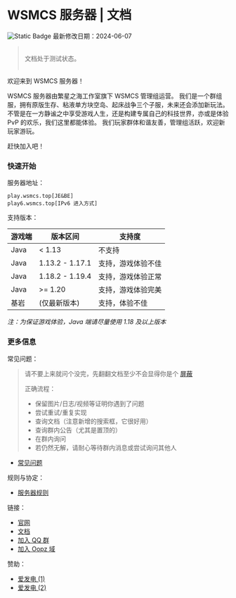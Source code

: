 # WSMCS 服务器 | 文档
![Static Badge](https://img.shields.io/badge/version-0.0.1-blue?link=a) 最新修改日期：2024-06-07

> <br/>
> 文档处于测试状态。<br/>
> <br/>

欢迎来到 WSMCS 服务器！

WSMCS 服务器由繁星之海工作室旗下 WSMCS 管理组运营。
我们是一个群组服，拥有原版生存、粘液单方块空岛、起床战争三个子服，未来还会添加新玩法。
不管是在一方静谧之中享受游戏人生，还是构建专属自己的科技世界，亦或是体验 PvP 的欢乐，我们这里都能体验。
我们玩家群体和谐友善，管理组活跃，欢迎新玩家游玩。

赶快加入吧！

### 快速开始

服务器地址：

```
play.wsmcs.top[JE&BE]
play6.wsmcs.top[IPv6 进入方式]
```

支持版本：

| 游戏端  | 版本区间            | 支持度        |
|------|-----------------|------------|
| Java | < 1.13        | 不支持 |
| Java | 1.13.2 - 1.17.1 | 支持，游戏体验不佳  |
| Java | 1.18.2 - 1.19.4 | 支持，游戏体验正常  |
| Java | >= 1.20   | 支持，游戏体验完美  |
| 基岩   | (仅最新版本)         | 支持，体验不佳    |

_注：为保证游戏体验，Java 端请尽量使用 1.18 及以上版本_

### 更多信息

常见问题：

> 请不要上来就问个没完，先翻翻文档至少不会显得你是个 [屏蔽](https://www.bing.com/search?q=傻逼)
>
> 正确流程：
> - 保留图片/日志/视频等证明你遇到了问题
> - 尝试重试/重复实现
> - 查询文档（注意新增的搜索框，它很好用）
> - 查询群内公告（尤其是置顶的）
> - 在群内询问
> - 若仍然无解，请耐心等待群内消息或尝试询问其他人

- [常见问题](faq.md)

规则与协定：

- [服务器规则](server/rule/server-rules.md)

链接：

- [官网](https://www.wsmcs.top)
- [文档](https://www.wsmcs.top/docs.html)
- [加入 QQ 群](https://qm.qq.com/cgi-bin/qm/qr?k=WOnlBYc0EgwYUcITzl2b1Uw3k2ogUqE2&jump_from=webapi&authKey=6KIjSZ2N7PY6YW5ZEewQu6n8EiZ/IEVkRXRjCHQWCcY6KYXH1qW5f9er5c0/6nmw)
- [加入 Oopz 域](https://oopz.cn/i/AKehau)

赞助：
- [爱发电 (1)](https://afdian.net/a/Tom_Chicken)
- [爱发电 (2)](https://afdian.net/a/ApartTUSITU)